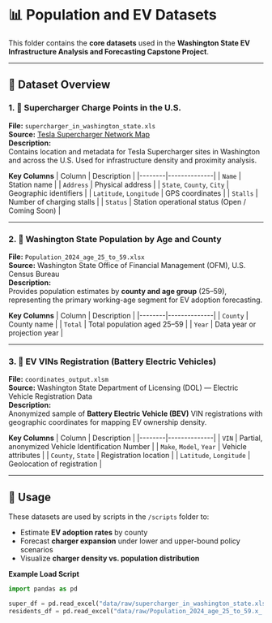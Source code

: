 # 📊 Population and EV Datasets

This folder contains the **core datasets** used in the **Washington State EV Infrastructure Analysis and Forecasting Capstone Project**.

---

## 📂 Dataset Overview

### 1. 🏁 Supercharger Charge Points in the U.S.
**File:** `supercharger_in_washington_state.xls`  
**Source:** [Tesla Supercharger Network Map](https://www.tesla.com/supercharger)  
**Description:**  
Contains location and metadata for Tesla Supercharger sites in Washington and across the U.S. Used for infrastructure density and proximity analysis.

**Key Columns**
| Column | Description |
|--------|--------------|
| `Name` | Station name |
| `Address` | Physical address |
| `State`, `County`, `City` | Geographic identifiers |
| `Latitude`, `Longitude` | GPS coordinates |
| `Stalls` | Number of charging stalls |
| `Status` | Station operational status (Open / Coming Soon) |

---

### 2. 👥 Washington State Population by Age and County
**File:** `Population_2024_age_25_to_59.xlsx`  
**Source:** Washington State Office of Financial Management (OFM), U.S. Census Bureau  
**Description:**  
Provides population estimates by **county and age group** (25–59), representing the primary working-age segment for EV adoption forecasting.

**Key Columns**
| Column | Description |
|--------|--------------|
| `County` | County name |
| `Total` | Total population aged 25–59 |
| `Year` | Data year or projection year |

---

### 3. 🔋 EV VINs Registration (Battery Electric Vehicles)
**File:** `coordinates_output.xlsm`  
**Source:** Washington State Department of Licensing (DOL) — Electric Vehicle Registration Data  
**Description:**  
Anonymized sample of **Battery Electric Vehicle (BEV)** VIN registrations with geographic coordinates for mapping EV ownership density.

**Key Columns**
| Column | Description |
|--------|--------------|
| `VIN` | Partial, anonymized Vehicle Identification Number |
| `Make`, `Model`, `Year` | Vehicle attributes |
| `County`, `State` | Registration location |
| `Latitude`, `Longitude` | Geolocation of registration |

---

## 🧭 Usage

These datasets are used by scripts in the `/scripts` folder to:
- Estimate **EV adoption rates** by county  
- Forecast **charger expansion** under lower and upper-bound policy scenarios  
- Visualize **charger density vs. population distribution**

**Example Load Script**
```python
import pandas as pd

super_df = pd.read_excel("data/raw/supercharger_in_washington_state.xls")
residents_df = pd.read_excel("data/raw/Population_2024_age_25_to_59.x_

